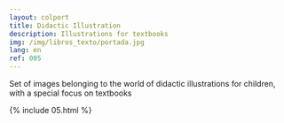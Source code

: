 ```yaml
---
layout: colport
title: Didactic Illustration
description: Illustrations for textbooks
img: /img/libros_texto/portada.jpg
lang: en
ref: 005
---
```


Set of images belonging to the world of didactic illustrations for children, with a special focus on textbooks

{% include 05.html %}